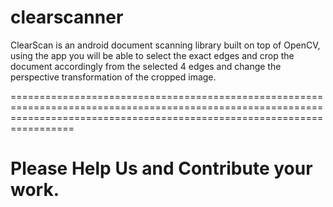 # clearscanner
ClearScan is an android document scanning library built on top of OpenCV, using the app you will be able to select the exact edges and crop the document accordingly from the selected 4 edges and change the perspective transformation of the cropped image.

=============================================================================================================================================================================
# Please Help Us and Contribute your work. 

